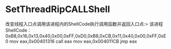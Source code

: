 # SetThreadRipCALLShell
改变线程入口点调用该进程内的ShellCode执行调用函数并返回入口点:>
该进程ShellCode：0xB8,0x16,0x13,0x40,0x00,0xFF,0xD0,0xB8,0xCB,0x11,0x40,0x00,0xFF,0xE0
mov eax,0x00401316
call eax
mov eax,0x004011CB
jmp eax
